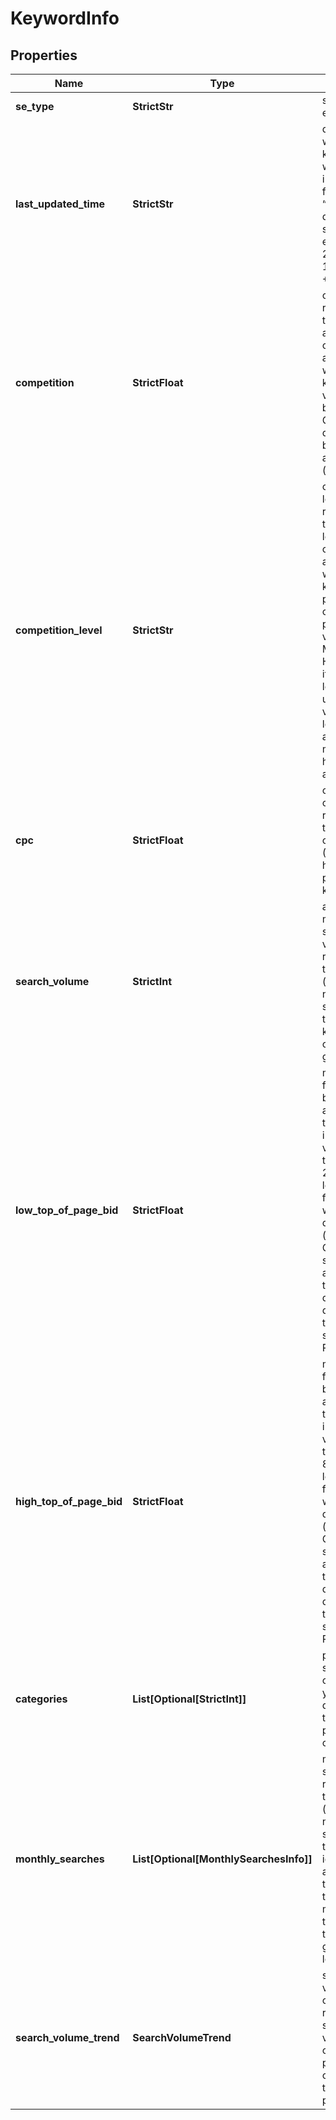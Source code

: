 # KeywordInfo


## Properties

| Name | Type | Description | Notes |
|------------ | ------------- | ------------- | -------------|
**se_type** | **StrictStr** | search engine type |[optional]|
**last_updated_time** | **StrictStr** | date and time when keyword data was updated<br>in the UTC format: “yyyy-mm-dd hh-mm-ss +00:00”<br>example:<br>2019-11-15 12:57:46 +00:00 |[optional]|
**competition** | **StrictFloat** | competition<br>represents the relative amount of competition associated with the given keyword. This value is based on Google Ads data and can be between 0 and 1 (inclusive) |[optional]|
**competition_level** | **StrictStr** | competition level<br>represents the relative level of competition associated with the given keyword in paid SERP only;<br>possible values: LOW, MEDIUM, HIGH<br>if competition level is unknown, the value is null;<br>learn more about the metric in this help center article |[optional]|
**cpc** | **StrictFloat** | cost-per-click<br>represents the average cost per click (USD) historically paid for the keyword |[optional]|
**search_volume** | **StrictInt** | average monthly search volume rate<br>represents the (approximate) number of searches for the given keyword idea on google.com |[optional]|
**low_top_of_page_bid** | **StrictFloat** | minimum bid for the ad to be displayed at the top of the first page<br>indicates the value greater than about 20% of the lowest bids for which ads were displayed (based on Google Ads statistics for advertisers)<br>the value may differ depending on the location specified in a POST request |[optional]|
**high_top_of_page_bid** | **StrictFloat** | maximum bid for the ad to be displayed at the top of the first page<br>indicates the value greater than about 80% of the lowest bids for which ads were displayed (based on Google Ads statistics for advertisers)<br>the value may differ depending on the location specified in a POST request |[optional]|
**categories** | **List[Optional[StrictInt]]** | product and service categories<br>you can download the full list of possible categories |[optional]|
**monthly_searches** | **List[Optional[MonthlySearchesInfo]]** | monthly searches<br>represents the (approximate) number of searches on this keyword idea (as available for the past twelve months), targeted to the specified geographic locations |[optional]|
**search_volume_trend** | **SearchVolumeTrend** | search volume trend changes<br>represents search volume change in percent compared to the previous period |[optional]|